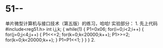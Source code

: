 # 51--
单片微型计算机与接口技术（第五版）的练习，哈哈!
实验部分：
1.
先上代码
#include<reg51.h>
int i,j,k;
{
    while(1)
    { P1=0x06;
      for(i=0;i<2;i++)
      { for(j=0;j<4;j++)
        { P1<<=2;
          for(k=0;k<20000;k++);
          P1>>=2;
          for(k=0;k<20000;k++);
        }
      P1=P1<<1;
      }
    }
}
2.
